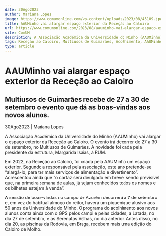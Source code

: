```yaml
---
date: 30Ago2023
author: Mariana Lopes
image: https://www.comumonline.com/wp-content/uploads/2023/08/45109.jpg
title: AAUMinho vai alargar espaço exterior da Receção ao Caloiro
url: https://www.comumonline.com/2023/08/aauminho-vai-alargar-espaco-exterior-da-rececao-ao-caloiro/
site: ComUM
description: A Associação Académica da Universidade do Minho (AAUMinho) vai alargar o espaço exterior da Receção ao Caloiro que irá decorrer de 27 a 30 de setembro.
tags: Receção ao Caloiro, Multiusos de Guimarães, Acolhimento, AAUMinho, Margarida Isaías
type: article
---
```



# AAUMinho vai alargar espaço exterior da Receção ao Caloiro

## Multiusos de Guimarães recebe de 27 a 30 de setembro o evento que dá as boas-vindas aos novos alunos.

30Ago2023 | Mariana Lopes

A Associação Académica da Universidade do Minho (AAUMinho) vai alargar o espaço exterior da Receção ao Caloiro. O evento irá decorrer de 27 a 30 de setembro, no Multiusos de Guimarães. A novidade foi dada pela presidente da estrutura, Margarida Isaías, à RUM.

Em 2022, na Receção ao Caloiro, foi criada pela AAUMinho um espaço exterior. Segundo a responsável pela associação, este ano pretende-se “alargá-lo, para ter mais serviços de alimentação e divertimento”. Acrescentou ainda que “o cartaz será divulgado em breve, sendo previsível que, na primeira semana de aulas, já sejam conhecidos todos os nomes e os bilhetes estejam à venda”.

A sessão de boas-vindas no campo de Azurém decorrerá a 7 de setembro e, em vez do habitual almoço do reitor, haverá um piquenique alusivo aos 50 anos da Universidade do Minho. O programa do acolhimento aos novos alunos conta ainda com o GPS pelos campi e pelas cidades, a Latada, no dia 27 de setembro, e as Serenatas Velhas, no dia anterior. Antes disso, no dia 20, as piscinas da Rodovia, em Braga, recebem mais uma edição do Caloiro de Molho.

